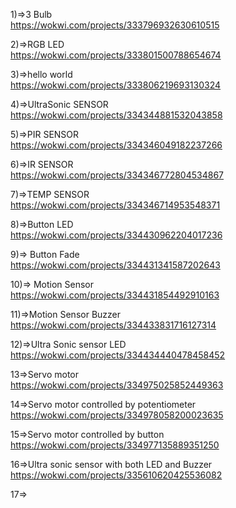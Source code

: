 1)=>3 Bulb</br>
https://wokwi.com/projects/333796932630610515</br>


2)=>RGB LED</br>
https://wokwi.com/projects/333801500788654674</br>

3)=>hello world</br>
https://wokwi.com/projects/333806219693130324</br>

4)=>UltraSonic SENSOR</br>
https://wokwi.com/projects/334344881532043858</br>

5)=>PIR SENSOR</br>
https://wokwi.com/projects/334346049182237266</br>

6)=>IR SENSOR</br>
https://wokwi.com/projects/334346772804534867</br>

7)=>TEMP SENSOR</br>
https://wokwi.com/projects/334346714953548371</br>

8)=>Button LED</br>
https://wokwi.com/projects/334430962204017236</br>

9)=> Button Fade</br>
https://wokwi.com/projects/334431341587202643</br>

10)=>  Motion Sensor</br>
 https://wokwi.com/projects/334431854492910163</br>

11)=>Motion Sensor Buzzer </br>
https://wokwi.com/projects/334433831716127314</br>

12)=>Ultra Sonic sensor LED</br>
https://wokwi.com/projects/334434440478458452 </br>

13=>Servo motor</br>
https://wokwi.com/projects/334975025852449363</br>

14=>Servo motor controlled by potentiometer</br>
https://wokwi.com/projects/334978058200023635</br>

15=>Servo motor controlled by button</br>
https://wokwi.com/projects/334977135889351250</br>

16=>Ultra sonic sensor with both LED and Buzzer</br>
https://wokwi.com/projects/335610620425536082</br>

17=>

